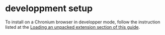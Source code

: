 # developpment setup
To install on a Chronium browser in developper mode, follow the instruction listed at the [Loading an unpacked extension section of this guide](https://developer.chrome.com/docs/extensions/mv3/getstarted/development-basics/#load-unpacked).